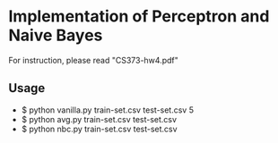 # **Implementation of Perceptron and Naive Bayes**
For instruction, please read "CS373-hw4.pdf"
## **Usage**
* $ python vanilla.py train-set.csv test-set.csv 5
* $ python avg.py train-set.csv test-set.csv
* $ python nbc.py train-set.csv test-set.csv

